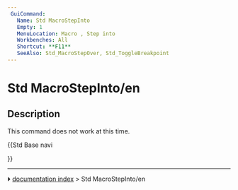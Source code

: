 ```yaml
---
 GuiCommand:
   Name: Std MacroStepInto
   Empty: 1
   MenuLocation: Macro , Step into
   Workbenches: All
   Shortcut: **F11**
   SeeAlso: Std_MacroStepOver, Std_ToggleBreakpoint
---
```


# Std MacroStepInto/en

## Description

This command does not work at this time.





{{Std Base navi

}}



---
⏵ [documentation index](../README.md) > Std MacroStepInto/en
